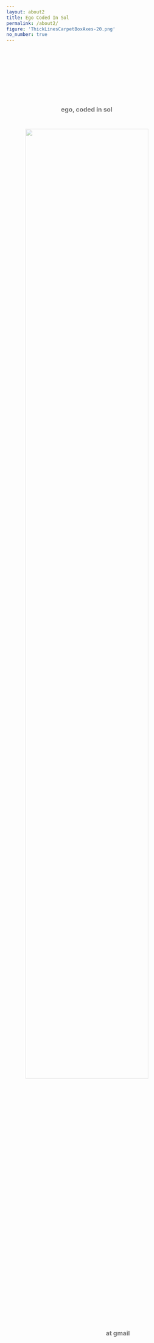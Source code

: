 ```yaml
---
layout: about2
title: Ego Coded In Sol
permalink: /about2/
figure: 'ThickLinesCarpetBoxAxes-20.png'
no_number: true
---
```


<!-- <h1 id="about_header">{{ page.title }}</h1>-->
<!--<h3 style="text-align: center;">shh: do good in silence</h3>-->
<!--<img style="width:100%;opacity:0.6;" src="/assets{{page.id}}/images/{{page.figure}}"/>-->
<!--<h3 style="text-align:center;opacity:0.6;margin-top:7em;">ego, coded in sol at gmail</h3>-->
<!--
<h3 style="text-align:center;opacity:0.6;margin-top:10em;margin-left:0em">ego, coded in sol</h3>
<img style="width:80%;margin:10%;opacity:0.6;margin-top:5%;" src="/assets{{page.id}}/images/CarpetLogo-03.png"/>

<h3 style="text-align:center;opacity:0.6;margin-top:-1em;margin-left:0em;">at gmail</h3>
-->
<h3 style="text-align:center;opacity:0.6;margin-top:10em;margin-left:-5em">ego, coded in sol</h3>
<img style="width:80%;margin:10%;opacity:0.4;margin-top:5%;" src="/assets{{page.id}}/images/CarpetLogo-03.png"/>
<h3 style="text-align:center;opacity:0.6;margin-top:-1em;margin-left:5em;">at gmail</h3>

<!--
<h3 style="text-align:center;opacity:0.6;margin-top:10em;float:right;">ego, coded in sol</h3>
<img style="width:100%;margin:0%;opacity:0.6;margin-top:-5%;" src="/assets{{page.id}}/images/CarpetLogo-03.png"/>

<h3 style="text-align:center;opacity:0.6;margin-top:-1em;float:left;">at gmail</h3>
-->
<!--<img style="width:100%;opacity:0.6;" src="/assets{{page.id}}/images/ThickLinesCarpetBoxAxes-20.png"/>-->
<!--<img style="width:70%;margin:15%;opacity:0.6;margin-top:-1em" src="/assets{{page.id}}/images/ThickCarpetLineBox-04.png"/>-->

<!--<h3 style="text-align:center;opacity:0.6;margin-top:10em;">ego, coded in sol at gmail</h3>
<img style="width:100%;opacity:0.6;float:right;margin-top:-9em;" src="/assets{{page.id}}/images/SiteLogo.png"/>
-->



